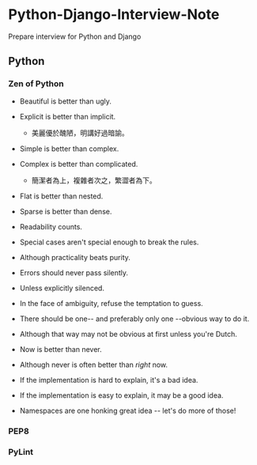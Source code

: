 # Python-Django-Interview-Note

Prepare interview for Python and Django

## Python

### Zen of Python

- Beautiful is better than ugly.

- Explicit is better than implicit.
  
  - 美麗優於醜陋，明講好過暗諭。

- Simple is better than complex.

- Complex is better than complicated.

  - 簡潔者為上，複雜者次之，繁澀者為下。

- Flat is better than nested.

- Sparse is better than dense.

- Readability counts.

- Special cases aren't special enough to break the rules.

- Although practicality beats purity.

- Errors should never pass silently.

- Unless explicitly silenced.

- In the face of ambiguity, refuse the temptation to guess.

- There should be one-- and preferably only one --obvious way to do it.

- Although that way may not be obvious at first unless you're Dutch.

- Now is better than never.

- Although never is often better than *right* now.

- If the implementation is hard to explain, it's a bad idea.

- If the implementation is easy to explain, it may be a good idea.

- Namespaces are one honking great idea -- let's do more of those!

### PEP8

### PyLint
